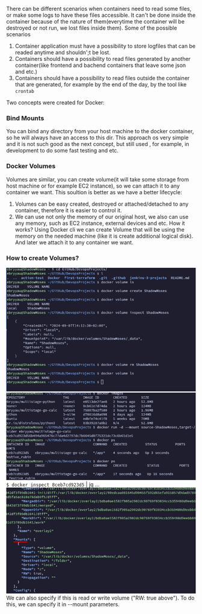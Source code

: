 
There can be different scenarios when containers need to read some files, or make some logs to have these files accessible. It can't be done inside the container because of the nature of them(everytime the container will be destroyed or not run, we lost files inside them).
Some of the possible scenarios
1) Container application must have a possibility to store logfiles that can be readed anytime and shouldn';t be lost.
2) Containers should have a possibility to read files generated by another container(like frontend and bachend containers that leave some json and etc.)
3) Containers should have a possibility to read files outside the container that are generated, for example by the end of the day, by the tool like `crontab`

Two concepts were created for Docker:
### Bind Mounts
You can bind any directory from your host machine to the docker container, so he will always have an access to this dir. This approach os very simple and it is not such good as the next concept, but still used , for example, in development to do some fast testing and etc.
### Docker Volumes

Volumes are similar, you can create volume(it will take some storage from host machine or for example EC2 instance), so we can attach it to any container we want. This soultion is better as we have a better lifecycle:
1) Volumes can be easy created, destroyed or attached/detached to any container, therefore it is easier to control it.
2) We can use not only the memory of our original host, we also can use any memory, such as EC2 instance, external devices and etc.
How it works? Using Docker cli we can create Volume that will be using the memory on the needed machine (like it is create additional logical disk). And later we attach it to any container we want.

### How to create Volumes?
![](Attachments/Pasted%20image%2020240907141526.png)
![](Attachments/Pasted%20image%2020240907143239.png)
`$ docker inspect 8ceb7cd923d5` | jq
...
![](Attachments/Pasted%20image%2020240907143345.png)
We can also specify if this is read or write volume ("RW: true above"). To do this, we can specify it in --mount parameters.

